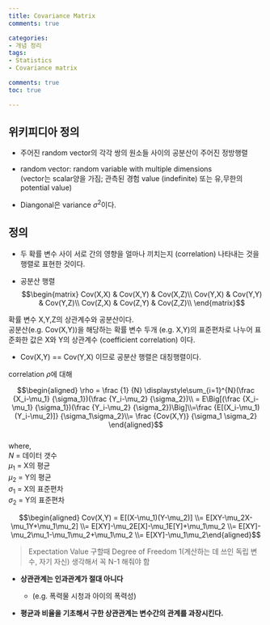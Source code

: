 ```yaml
---
title: Covariance Matrix
comments: true

categories:
- 개념 정리
tags:
- Statistics
- Covariance matrix

comments: true
toc: true

---
```



## 위키피디아 정의    
     
- 주어진 random vector의 각각 쌍의 원소들 사이의 공분산이 주어진 정방행렬

- random vector: random variable with multiple dimensions     
  (vector는 scalar양을 가짐; 관측된 경험 value (indefinite) 또는 유,무한의 potential value)

- Diangonal은 variance $\sigma^2$이다.

## 정의      

- 두 확률 변수 사이 서로 간의 영향을 얼마나 끼치는지 (correlation) 나타내는 것을 행렬로 표현한 것이다.

- 공분산 행렬    
$$\begin{matrix} 
Cov(X,X) & Cov(X,Y) & Cov(X,Z)\\
Cov(Y,X) & Cov(Y,Y) & Cov(Y,Z)\\
Cov(Z,X) & Cov(Z,Y) & Cov(Z,Z)\\
\end{matrix}$$

확률 변수 X,Y,Z의 상관계수와 공분산이다.     
공분산(e.g. Cov(X,Y))을 해당하는 확률 변수 두개 (e.g. X,Y)의 표준편차로 나누어 표준화한 값은 X와 Y의 상관계수 (coefficient correlation) 이다.     
- Cov(X,Y) == Cov(Y,X) 이므로 공분산 행렬은 대칭행렬이다.
    
correlation $\rho$에 대해    
          
$$\begin{aligned}  \rho = \frac {1} {N} \displaystyle\sum_{i=1}^{N}(\frac {X_i-\mu_1} {\sigma_1})(\frac {Y_i-\mu_2} {\sigma_2})\\
= E\Big[(\frac {X_i-\mu_1} {\sigma_1})(\frac {Y_i-\mu_2} {\sigma_2})\Big]\\=\frac {E[(X_i-\mu_1)(Y_i-\mu_2)]} {\sigma_1\sigma_2}\\= \frac {Cov(X,Y)} {\sigma_1 \sigma_2} \end{aligned}$$    
where,     
      $N$ = 데이터 갯수    
      $\mu_1$ = X의 평균    
      $\mu_2$ = Y의 평균    
      $\sigma_1$ = X의 표준편차    
      $\sigma_2$ = Y의 표준편차    

$$\begin{aligned} Cov(X,Y) = E[(X-\mu_1)(Y-\mu_2)]
\\= E[XY-\mu_2X-\mu_1Y+\mu_1\mu_2]
\\= E[XY]-\mu_2E[X]-\mu_1E[Y]+\mu_1\mu_2
\\= E[XY]-\mu_2\mu_1-\mu_1\mu_2+\mu_1\mu_2
\\= E[XY]-\mu_1\mu_2\end{aligned}$$    
> Expectation Value 구할때 Degree of Freedom 1(계산하는 데 쓰인 독립 변수, 자기 자신) 생각해서 꼭 N-1 해줘야 함

- **상관관계는 인과관계가 절대 아니다**
  - (e.g. 폭력물 시청과 아이의 폭력성)

- **평균과 비율을 기초해서 구한 상관관계는 변수간의 관계를 과장시킨다.**    

